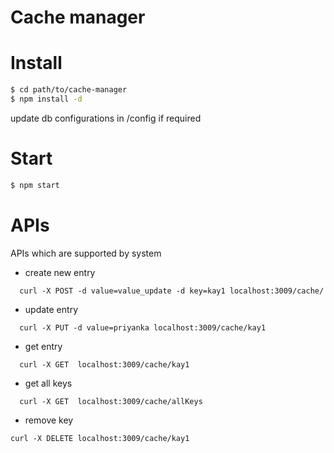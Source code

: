 # Cache manager

# Install
```sh
$ cd path/to/cache-manager
$ npm install -d
```
update db configurations in /config if required

# Start
```sh
$ npm start
```

# APIs 

APIs which are supported by system

* create new entry
```
  curl -X POST -d value=value_update -d key=kay1 localhost:3009/cache/
```

* update entry
``` 
  curl -X PUT -d value=priyanka localhost:3009/cache/kay1
```

* get entry
```
  curl -X GET  localhost:3009/cache/kay1
 ```

* get all keys
``` 
  curl -X GET  localhost:3009/cache/allKeys
```

* remove key
```
curl -X DELETE localhost:3009/cache/kay1
```